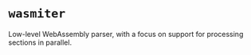 # `wasmiter`

Low-level WebAssembly parser, with a focus on support for processing sections in parallel.
